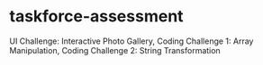 # taskforce-assessment
UI Challenge: Interactive Photo Gallery,  Coding Challenge 1: Array Manipulation,  Coding Challenge 2: String Transformation
